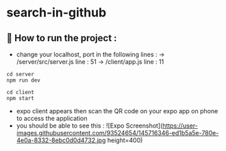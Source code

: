 # search-in-github

## :running: How to run the project :
- change your localhost, port in the following lines :
  -> /server/src/server.js line : 51
  -> /client/app.js line : 11
  
```
cd server
npm run dev

cd client
npm start
```
- expo client appears then scan the QR code on your expo app on phone to access the application
- you should be able to see this :
![Expo Screenshot](https://user-images.githubusercontent.com/93524654/145716346-ed1b5a5e-780e-4e0a-8332-8ebc0d0d4732.jpg height=400)
